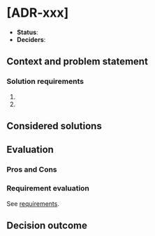 # [ADR-xxx] <!-- short title of solved problem and solution -->

- **Status**:
  <!--
  proposed
  rejected
  accepted
  deprecated
  superseded by [ADR-xxx](./xxx.md)
  -->
- **Deciders**: <!-- @github-user -->

## Context and problem statement

<!--
Describe the context and problem statement, e.g., in free form using two to
three sentences. You may want to articulate the problem in form of a question.
-->

<!--
### Issues with existing set-up

Summary of problems with the existing design, possibly with some snippets.
-->

<!--
### Technical story

If available, list and link related issues, PRs, or ADRs that led up to this
ADR:

- [#000](https://github.com/ComPWA/expertsystem/issues/000)
- [#000](https://github.com/ComPWA/expertsystem/issues/000)
-->

### Solution requirements

1. <!-- Requirement 1 -->
2. <!-- Requirement 2 -->

## Considered solutions

<!--
Solutions can be illustrated with Jupyter notebooks or MyST files in a
subfolder. They should only factually illustrate design and implementation: the
discussion should take place in the main document.

To include documents in a sub-folder, use a toctree:

```{toctree}
xxx/option1
xxx/option2
```
-->

## Evaluation

### Pros and Cons

<!--
List some advantages and disadvantages of each of the implementations, possibly
with links (using e.g. {ref} or {doc}) to the proposed solutions.

#### Option 1

- **Positive**:
  1.
  2.
- **Negative**:
  1.
  2.

#### Option 2

- **Positive**:
  1.
  2.
- **Negative**:
  1.
  2.
-->

### Requirement evaluation

See [requirements](#solution-requirements).

<!--
|          | 1   | 2   | 3   | ... |
| -------- | --- | --- | --- | --- |
| Option 1 |     |     |     |     |
| Option 2 |     |     |     |     |
| ...      |     |     |     |     |
-->

## Decision outcome

<!--
Chosen option: "[option 1]", because [justification. e.g., only option, which
meets k.o. criterion decision driver | which resolves force force | … | comes
out best (see below)].
-->

<!--
### Positive consequences

- [e.g., improvement of quality attribute satisfaction, follow-up decisions
  required, …]
- …

### Negative consequences

- [e.g., compromising quality attribute, follow-up decisions required, …]
- …
-->
